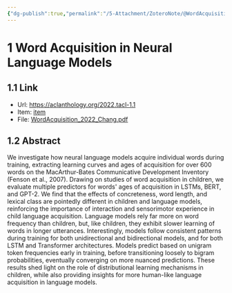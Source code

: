 ```yaml
---
{"dg-publish":true,"permalink":"/5-Attachment/ZoteroNote/@WordAcquisition_2022_Chang/","title":"Word Acquisition in Neural Language Models"}
---
```


# 1 Word Acquisition in Neural Language Models
## 1.1 Link
- Url: https://aclanthology.org/2022.tacl-1.1
- Item: [item](zotero://select/library/items/7JBZZ3ZV)
- File: [WordAcquisition_2022_Chang.pdf](zotero://open-pdf/library/items/X7XEA4XE)
## 1.2 Abstract
We investigate how neural language models acquire individual words during training, extracting learning curves and ages of acquisition for over 600 words on the MacArthur-Bates Communicative Development Inventory (Fenson et al., 2007). Drawing on studies of word acquisition in children, we evaluate multiple predictors for words' ages of acquisition in LSTMs, BERT, and GPT-2. We find that the effects of concreteness, word length, and lexical class are pointedly different in children and language models, reinforcing the importance of interaction and sensorimotor experience in child language acquisition. Language models rely far more on word frequency than children, but, like children, they exhibit slower learning of words in longer utterances. Interestingly, models follow consistent patterns during training for both unidirectional and bidirectional models, and for both LSTM and Transformer architectures. Models predict based on unigram token frequencies early in training, before transitioning loosely to bigram probabilities, eventually converging on more nuanced predictions. These results shed light on the role of distributional learning mechanisms in children, while also providing insights for more human-like language acquisition in language models.